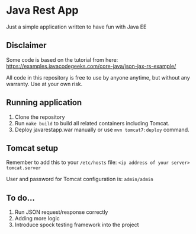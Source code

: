 # Java Rest App

Just a simple application written to have fun with Java EE

## Disclaimer

Some code is based on the tutorial from here:
https://examples.javacodegeeks.com/core-java/json-jax-rs-example/

All code in this repository is free to use by anyone anytime, but without any warranty. Use at your own risk.

## Running application

1. Clone the repository
2. Run `make build` to build all related containers including Tomcat.
3. Deploy javarestapp.war manually or use `mvn tomcat7:deploy` command.

## Tomcat setup

Remember to add this to your `/etc/hosts` file:
`<ip address of your server> tomcat.server`

User and password for Tomcat configuration is: `admin/admin`

## To do...

1. Run JSON request/response correctly
2. Adding more logic
3. Introduce spock testing framework into the project
